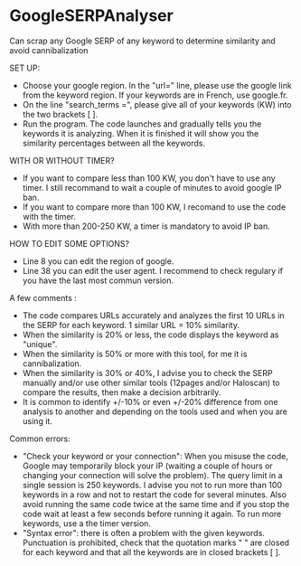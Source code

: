 # GoogleSERPAnalyser
Can scrap any Google SERP of any keyword to determine similarity and avoid cannibalization

SET UP: 
- Choose your google region. In the "url=" line, please use the google link from the keyword region. If your keywords are in French, use google.fr.  
- On the line "search_terms =", please give all of your keywords (KW) into the two brackets [ ].
- Run the program. The code launches and gradually tells you the keywords it is analyzing. When it is finished it will show you the similarity percentages between all the keywords.

WITH OR WITHOUT TIMER? 
- If you want to compare less than 100 KW, you don't have to use any timer. I still recommand to wait a couple of minutes to avoid google IP ban.
- If you want to compare more than 100 KW, I recomand to use the code with the timer.
- With more than 200-250 KW, a timer is mandatory to avoid IP ban.

HOW TO EDIT SOME OPTIONS? 
- Line 8 you can edit the region of google. 
- Line 38 you can edit the user agent. I recommend to check regulary if you have the last most commun version. 



A few comments :
- The code compares URLs accurately and analyzes the first 10 URLs in the SERP for each keyword. 1 similar URL = 10% similarity.
- When the similarity is 20% or less, the code displays the keyword as "unique".
- When the similarity is 50% or more with this tool, for me it is cannibalization.
- When the similarity is 30% or 40%, I advise you to check the SERP manually and/or use other similar tools (12pages and/or Haloscan) to compare the results, then make a decision arbitrarily.
- It is common to identify +/-10% or even +/-20% difference from one analysis to another and depending on the tools used and when you are using it.

Common errors:
- "Check your keyword or your connection": When you misuse the code, Google may temporarily block your IP (waiting a couple of hours or changing your connection will solve the problem). The query limit in a single session is 250 keywords. I advise you not to run more than 100 keywords in a row and not to restart the code for several minutes. Also avoid running the same code twice at the same time and if you stop the code wait at least a few seconds before running it again. To run more keywords, use a the timer version.
- "Syntax error": there is often a problem with the given keywords. Punctuation is prohibited, check that the quotation marks " " are closed for each keyword and that all the keywords are in closed brackets [ ].
